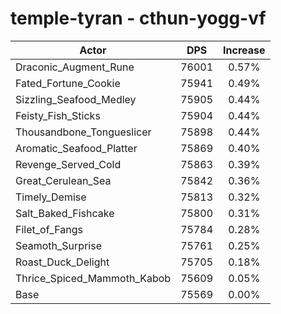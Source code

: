 # temple-tyran - cthun-yogg-vf
| Actor | DPS | Increase |
|---|:---:|:---:|
|Draconic_Augment_Rune|76001|0.57%|
|Fated_Fortune_Cookie|75941|0.49%|
|Sizzling_Seafood_Medley|75905|0.44%|
|Feisty_Fish_Sticks|75904|0.44%|
|Thousandbone_Tongueslicer|75898|0.44%|
|Aromatic_Seafood_Platter|75869|0.40%|
|Revenge_Served_Cold|75863|0.39%|
|Great_Cerulean_Sea|75842|0.36%|
|Timely_Demise|75813|0.32%|
|Salt_Baked_Fishcake|75800|0.31%|
|Filet_of_Fangs|75784|0.28%|
|Seamoth_Surprise|75761|0.25%|
|Roast_Duck_Delight|75705|0.18%|
|Thrice_Spiced_Mammoth_Kabob|75609|0.05%|
|Base|75569|0.00%|
